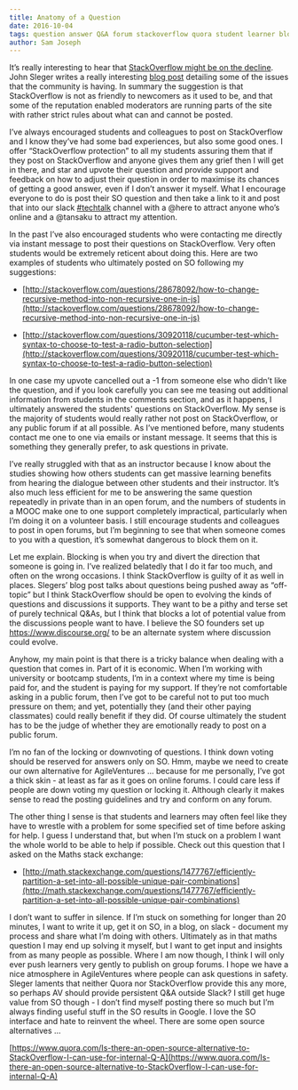 ```yaml
---
title: Anatomy of a Question
date: 2016-10-04
tags: question answer Q&A forum stackoverflow quora student learner blocking slack instantmessage voting locking
author: Sam Joseph
---
```


It’s really interesting to hear that [StackOverflow might be on the decline](https://hackernoon.com/the-decline-of-stack-overflow-7cb69faa575d#.frp6i4ncr).  John Sleger writes a really interesting [blog post](https://hackernoon.com/the-decline-of-stack-overflow-7cb69faa575d#.frp6i4ncr) detailing some of the issues that the community is having.  In summary the suggestion is that StackOverflow is not as friendly to newcomers as it used to be, and that some of the reputation enabled moderators are running parts of the site with rather strict rules about what can and cannot be posted.

I’ve always encouraged students and colleagues to post on StackOverflow and I know they’ve had some bad experiences, but also some good ones.  I offer “StackOverflow protection” to all my students assuring them that if they post on StackOverflow and anyone gives them any grief then I will get in there, and star and upvote their question and provide support and feedback on how to adjust their question in order to maximise its chances of getting a good answer, even if I don’t answer it myself.  What I encourage everyone to do is post their SO question and then take a link to it and post that into our slack [#techtalk](https://agileventures.slack.com/messages/techtalk/) channel with a @here to attract anyone who’s online and a @tansaku to attract my attention.

In the past I’ve also encouraged students who were contacting me directly via instant message to post their questions on StackOverflow.  Very often students would be extremely reticent about doing this. Here are two examples of students who ultimately posted on SO following my suggestions:

* [http://stackoverflow.com/questions/28678092/how-to-change-recursive-method-into-non-recursive-one-in-js](http://stackoverflow.com/questions/28678092/how-to-change-recursive-method-into-non-recursive-one-in-js)

* [http://stackoverflow.com/questions/30920118/cucumber-test-which-syntax-to-choose-to-test-a-radio-button-selection](http://stackoverflow.com/questions/30920118/cucumber-test-which-syntax-to-choose-to-test-a-radio-button-selection)

In one case my upvote cancelled out a -1 from someone else who didn’t like the question, and if you look carefully you can see me teasing out additional information from students in the comments section, and as it happens, I ultimately answered the students' questions on StackOverflow.  My sense is the majority of students would really rather not post on StackOverflow, or any public forum if at all possible.  As I’ve mentioned before, many students contact me one to one via emails or instant message.  It seems that this is something they generally prefer, to ask questions in private.

I’ve really struggled with that as an instructor because I know about the studies showing how others students can get massive learning benefits from hearing the dialogue between other students and their instructor.  It’s also much less efficient for me to be answering the same question repeatedly in private than in an open forum, and the numbers of students in a MOOC make one to one support completely impractical, particularly when I’m doing it on a volunteer basis.  I still encourage students and colleagues to post in open forums, but I’m beginning to see that when someone comes to you with a question, it’s somewhat dangerous to block them on it.

Let me explain.  Blocking is when you try and divert the direction that someone is going in.  I’ve realized belatedly that I do it far too much, and often on the wrong occasions.  I think StackOverflow is guilty of it as well in places.  Slegers’ blog post talks about questions being pushed away as “off-topic” but I think StackOverflow should be open to evolving the kinds of questions and discussions it supports.  They want to be a pithy and terse set of purely technical Q&As, but I think that blocks a lot of potential value from the discussions people want to have.  I believe the SO founders set up https://www.discourse.org/ to be an alternate system where discussion could evolve.

Anyhow, my main point is that there is a tricky balance when dealing with a question that comes in. Part of it is economic.  When I’m working with university or bootcamp students, I’m in a context where my time is being paid for, and the student is paying for my support.  If they’re not comfortable asking in a public forum, then I’ve got to be careful not to put too much pressure on them; and yet, potentially they (and their other paying classmates) could really benefit if they did.  Of course ultimately the student has to be the judge of whether they are emotionally ready to post on a public forum.

I’m no fan of the locking or downvoting of questions.  I think down voting should be reserved for answers only on SO.  Hmm, maybe we need to create our own alternative for AgileVentures … because for me personally, I’ve got a thick skin - at least as far as it goes on online forums.  I could care less if people are down voting my question or locking it.  Although clearly it makes sense to read the posting guidelines and try and conform on any forum.  

The other thing I sense is that students and learners may often feel like they have to wrestle with a problem for some specified set of time before asking for help.  I guess I understand that, but when I’m stuck on a problem I want the whole world to be able to help if possible.  Check out this question that I asked on the Maths stack exchange:

* [http://math.stackexchange.com/questions/1477767/efficiently-partition-a-set-into-all-possible-unique-pair-combinations](http://math.stackexchange.com/questions/1477767/efficiently-partition-a-set-into-all-possible-unique-pair-combinations)

I don’t want to suffer in silence.  If I’m stuck on something for longer than 20 minutes, I want to write it up, get it on SO, in a blog, on slack - document my process and share what I’m doing with others.  Ultimately as in that maths question I may end up solving it myself, but I want to get input and insights from as many people as possible.  Where I am now though, I think I will only ever push learners very gently to publish on group forums.  I hope we have a nice atmosphere in AgileVentures where people can ask questions in safety.  Sleger laments that neither Quora nor StackOverflow provide this any more, so perhaps AV should provide persistent Q&A outside Slack?  I still get huge value from SO though - I don’t find myself posting there so much but I’m always finding useful stuff in the SO results in Google.  I love the SO interface and hate to reinvent the wheel.  There are some open source alternatives …

[https://www.quora.com/Is-there-an-open-source-alternative-to-StackOverflow-I-can-use-for-internal-Q-A](https://www.quora.com/Is-there-an-open-source-alternative-to-StackOverflow-I-can-use-for-internal-Q-A)
